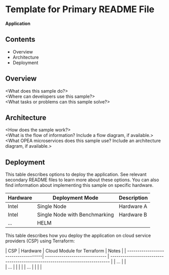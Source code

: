 # Template for Primary README File

**<sample name> Application**

## Contents
- Overview
- Architecture
- Deployment

## Overview 
<What does this sample do?>  
<Where can developers use this sample?>  
<What tasks or problems can this sample solve?>  

## Architecture 
<How does the sample work?>  
<What is the flow of information? Include a flow diagram, if available.>  
<What OPEA microservices does this sample use? Include an architecture diagram, if available.>  

## Deployment
This table describes options to deploy the <sample name> application. See relevant secondary README files to learn more about these options.
You can also find information about implementing this sample on specific hardware.

| Hardware                            | Deployment Mode                | Description                                                                   |
| ------------------------------------| ------------------------------ | ----------------------------------------------------------------------------- |
| Intel                               | Single Node                    | Hardware A <link to secondary README>                                         |                                                                                                                                                                                                          
| Intel                               | Single Node with Benchmarking  | Hardware B <link to secondary README>                                         |
| ...                                 | HELM                           | <link to secondary README>                                                    |                                                                                                                          

This table describes how you deploy the <sample name> application on cloud service providers (CSP) using Terraform:

| CSP                                 | Hardware                       | Cloud Module for Terraform                | Notes                             |
| ------------------------------------| ------------------------------ | ----------------------------------------------------------------------------- |
| ...                                 |                                |                                                                                                                                                                                                   
| ...                                 |                                |                                           |                                   |
| ...                                 |                                |                                           |                                   |

